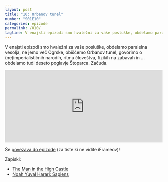 ```yaml
---
layout: post
title: "10: Orbanov tunel"
number: "S01E10"
categories: epizode
permalink: /010/
tagline: V enajsti epizodi smo hvaležni za vaše posluške, obdelamo paralelna vesolja, ne jemo več Ogrske, obiščemo Orbanov tunel, govorimo o (ne)imperialističnih narodih, ritmu človeštva, fizikih na zabavah in ... 
---
```


V enajsti epizodi smo hvaležni za vaše posluške, obdelamo paralelna vesolja, ne jemo več Ogrske, obiščemo Orbanov tunel, govorimo o (ne)imperialističnih narodih, ritmu človeštva, fizikih na zabavah in ... obdelamo tudi deseto poglavje Štoparca. Začuda.

<iframe src="https://open.spotify.com/embed-podcast/episode/7mn0nNXGCxXqJL4sSnLznI" width="100%" height="232" frameborder="0" allowtransparency="true" allow="encrypted-media"></iframe>

Še [povezava do epizode](https://apple.co/3lBXvSD) (za tiste ki ne vidite iFrameov)!

Zapiski: 
- [The Man in the High Castle](https://en.wikipedia.org/wiki/The_Man_in_the_High_Castle)
- [Noah Yuval Harari: Sapiens](https://en.wikipedia.org/wiki/Sapiens:_A_Brief_History_of_Humankind) 
